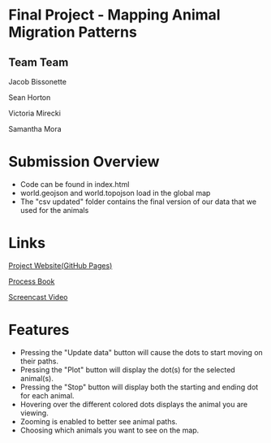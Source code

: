 # Final Project - Mapping Animal Migration Patterns

## Team Team
Jacob Bissonette

Sean Horton

Victoria Mirecki

Samantha Mora

# Submission Overview
 - Code can be found in index.html
 - world.geojson and world.topojson load in the global map
 - The "csv updated" folder contains the final version of our data that we used for the animals

# Links
[Project Website(GitHub Pages)](https://jbiss4.github.io/final/)

[Process Book](https://docs.google.com/document/d/1_JWxuHCLJCEP-DQQ2yrrMmI9l7LnQM0E0gDquMhUY84/edit?usp=sharing)

[Screencast Video](https://youtu.be/HtEIMjK11oI)

# Features
 - Pressing the "Update data" button will cause the dots to start moving on their paths.
 - Pressing the "Plot" button will display the dot(s) for the selected animal(s).
 - Pressing the "Stop" button will display both the starting and ending dot for each animal.
 - Hovering over the different colored dots displays the animal you are viewing.
 - Zooming is enabled to better see animal paths.
 - Choosing which animals you want to see on the map.
